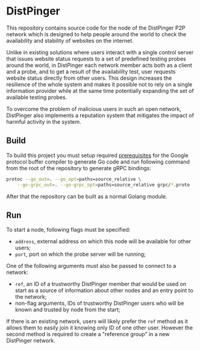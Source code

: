 # DistPinger

This repository contains source code for the node of the DistPinger P2P network which is designed to help people around the world to check the availability and stability of websites on the internet.

Unlike in existing solutions where users interact with a single control server that issues website status requests to a set of predefined testing probes around the world, in DistPinger each network member acts both as a client and a probe, and to get a result of the availability test, user requests website status directly from other users. This design increases the resilience of the whole system and makes it possible not to rely on a single information provider while at the same time potentially expanding the set of available testing probes.

To overcome the problem of malicious users in such an open network, DistPinger also implements a reputation system that mitigates the impact of harmful activity in the system.

## Build
To build this project you must setup required [prerequisites](https://grpc.io/docs/languages/go/quickstart/#prerequisites) for the Google protocol buffer compiler to generate Go code and run following command from the root of the repository to generate gRPC bindings:
```bash
protoc --go_out=. --go_opt=paths=source_relative \
    --go-grpc_out=. --go-grpc_opt=paths=source_relative grpc/*.proto
``` 

After that the repository can be built as a normal Golang module. 

## Run
To start a node, following flags must be specified:

- `address`, external address on which this node will be available for other users;
- `port`, port on which the probe server will be running;

One of the following arguments must also be passed to connect to a network:

- `ref`, an ID of a trustworthy DistPinger member that would be used on start as a source of information about other nodes and an entry point to the network;
- non-flag arguments, IDs of trustworthy DistPinger users who will be known and trusted by node from the start;

If there is an existing network, users will likely prefer the `ref` method as it allows them to easily join it knowing only ID of one other user. However the second method is required to create a "reference group" in a new DistPinger network.